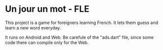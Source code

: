# Un jour un mot - FLE

This project is a game for foreigners learning French. It lets them guess and learn a new word everyday.

It runs on Android and Web. Be carefule of the "ads.dart" file, since some code there can compile only for the Web.
